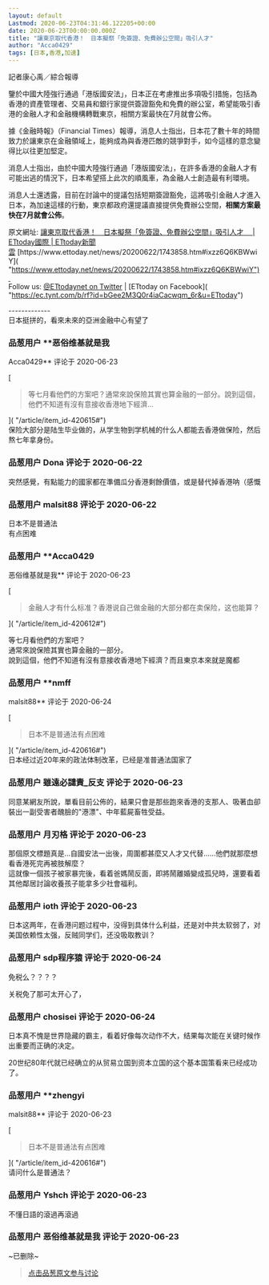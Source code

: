 ```yaml
---
layout: default
Lastmod: 2020-06-23T04:31:46.122205+00:00
date: 2020-06-23T00:00:00.000Z
title: "讓東京取代香港！　日本擬祭「免簽證、免費辦公空間」吸引人才"
author: "Acca0429"
tags: [日本,香港,加速]
---
```


記者康心禹／綜合報導  
  
鑒於中國大陸強行通過「港版國安法」，日本正在考慮推出多項吸引措施，包括為香港的資產管理者、交易員和銀行家提供簽證豁免和免費的辦公室，希望能吸引香港的金融人才和金融機構轉戰東京，相關方案最快在7月就會公佈。  
  
據《金融時報》（Financial Times）報導，消息人士指出，日本花了數十年的時間致力於讓東京在金融領域上，能夠成為與香港匹敵的競爭對手，如今這樣的意念變得比以往更加堅定。  
  
消息人士指出，由於中國大陸強行通過「港版國安法」，在許多香港的金融人才有可能出逃的情況下，日本希望搭上此次的順風車，為金融人士創造最有利環境。  
  
消息人士還透露，目前在討論中的提議包括短期簽證豁免，這將吸引金融人才進入日本，為加速這樣的行動，東京都政府還提議直接提供免費辦公空間，**相關方案最快在7月就會公佈**。  
  
  
  
原文網址: [讓東京取代香港！　日本擬祭「免簽證、免費辦公空間」吸引人才　 | ETtoday國際 | ETtoday新聞雲]( "https://www.ettoday.net/news/20200622/1743858.htm#ixzz6Q6KBWwiY") [https://www.ettoday.net/news/20200622/1743858.htm#ixzz6Q6KBWwiY]( "https://www.ettoday.net/news/20200622/1743858.htm#ixzz6Q6KBWwiY")   
Follow us: [@ETtodaynet on Twitter]( "https://ec.tynt.com/b/rw?id=bGee2M3Q0r4iaCacwqm_6r&u=ETtodaynet") | [ETtoday on Facebook]( "https://ec.tynt.com/b/rf?id=bGee2M3Q0r4iaCacwqm_6r&u=ETtoday")  
  
\-------------  
日本挺拼的，看來未來的亞洲金融中心有望了

            
### 品葱用户 **恶俗维基就是我 
Acca0429** 评论于 2020-06-23
        
[

> 等七月看他們的方案吧？通常來說保險其實也算金融的一部分。說到這個，他們不知道有沒有意接收香港地下經濟...

]( "/article/item_id-420615#")  
保险大部分是陆生毕业做的，从学生物到学机械的什么人都能去香港做保险，然后熬七年拿身份。
        


            
### 品葱用户 **Dona** 评论于 2020-06-22
        
突然感覺，有點能力的國家都在準備瓜分香港剩餘價值，或是替代掉香港呐（感慨
        


            
### 品葱用户 **malsit88** 评论于 2020-06-22
        
日本不是普通法  
有点困难
        


            
### 品葱用户 **Acca0429 
恶俗维基就是我** 评论于 2020-06-23
        
[

> 金融人才有什么标准？香港说自己做金融的大部分都在卖保险，这也能算？

]( "/article/item_id-420612#")  
  
等七月看他們的方案吧？  
通常來說保險其實也算金融的一部分。  
說到這個，他們不知道有沒有意接收香港地下經濟？而且東京本來就是魔都
        


            
### 品葱用户 **nmff 
malsit88** 评论于 2020-06-24
        
[

> 日本不是普通法有点困难

]( "/article/item_id-420616#")  
日本经过近20年来的政法体制改革，已经是准普通法国家了
        


            
### 品葱用户 **雖遠必譴責_反支** 评论于 2020-06-23
        
同意某網友所說，單看目前公佈的，結果只會是那些跑來香港的支那人、吸著血卻裝出一副受害者醜臉的"港漂"、中年藍屍畜牲受益。
        


            
### 品葱用户 **月刃格** 评论于 2020-06-23
        
那個原文標題真是…自國安法一出後，周圍都甚麼又人才又代替……他們就那麼想看香港死完再被肢解麼？  
這就像一個孩子被家暴完後，看着爸媽鬧反面，即將鬧離婚變成孤兒時，還要看着其他鄰居討論收養孩子能拿多少社會福利。
        


            
### 品葱用户 **ioth** 评论于 2020-06-23
        
日本这两年，在香港问题过程中，没得到具体什么利益，还是对中共太软弱了，对美国依赖性太强，反贼同学们，还没吸取教训？
        


            
### 品葱用户 **sdp程序猿** 评论于 2020-06-24
        
免税么？？？？  
  
关税免了那可太开心了，
        


            
### 品葱用户 **chosisei** 评论于 2020-06-24
        
日本真不愧是世界隐藏的霸主，看着好像每次动作不大，结果每次能在关键时候作出重要而正确的决定。  
  
20世纪80年代就已经确立的从贸易立国到资本立国的这个基本国策看来已经成功了。
        


            
### 品葱用户 **zhengyi 
malsit88** 评论于 2020-06-23
        
[

> 日本不是普通法有点困难

]( "/article/item_id-420616#")  
请问什么是普通法？
        


            
### 品葱用户 **Yshch** 评论于 2020-06-23
        
不懂日語的滾過再滾過
        


            
### 品葱用户 **恶俗维基就是我** 评论于 2020-06-23
        
~已删除~
        






> [点击品葱原文参与讨论](https://pincong.rocks/article/id-20721__sort_key-agree_count__sort-DESC?warning)

